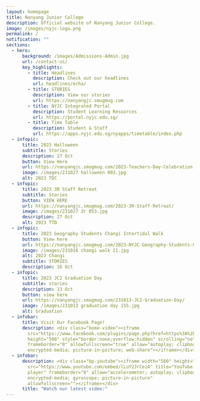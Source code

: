 ```yaml
---
layout: homepage
title: Nanyang Junior College
description: Official website of Nanyang Junior College.
image: /images/nyjc-logo.png
permalink: /
notification: ""
sections:
  - hero:
      background: /images/Admissions-Admin.jpg
      url: /contact-us/
      key_highlights:
        - title: Headlines
          description: Check out our headlines
          url: headlines/echa/
        - title: STORIES
          description: View our stories
          url: https://nanyangjc.smugmug.com
        - title: NYJC Integrated Portal
          description: Student Learning Resources
          url: https://portal.nyjc.edu.sg/
        - title: Time Table
          description: Student & Staff
          url: https://apps.nyjc.edu.sg/nyapps/timetable/index.php
  - infopic:
      title: 2023 Halloween
      subtitle: Stories
      description: 27 Oct
      button: View Here
      url: https://nanyangjc.smugmug.com/2023-Teachers-Day-Celebration
      image: /images/231027 halloween 003.jpg
      alt: 2023 TDC
  - infopic:
      title: 2023 3R Staff Retreat
      subtitle: Stories
      button: VIEW HERE
      url: https://nanyangjc.smugmug.com/2023-3R-Staff-Retreat/
      image: /images/231027 3r 053.jpg
      description: 27 Oct
      alt: 2023 TTD
  - infopic:
      title: 2023 Geography Students Changi Intertidal Walk
      button: View here
      url: https://nanyangjc.smugmug.com/2023-NYJC-Geography-Students-Changi-Intertidal-Walk/
      image: /images/231016 changi walk 21.jpg
      alt: 2023 Changi
      subtitle: STORIES
      description: 16 Oct
  - infopic:
      title: 2023 JC2 Graduation Day
      subtitle: stories
      description: 13 Oct
      button: view here
      url: https://nanyangjc.smugmug.com/231013-JC2-Graduation-Day/
      image: /images/231013 graduation day 155.jpg
      alt: Graduation
  - infobar:
      title: Visit Our Facebook Page!
      description: <div class="home-video"><iframe
        src="https://www.facebook.com/plugins/page.php?href=https%3A%2F%2Fwww.facebook.com%2FNanyangjc%2F&tabs=timeline&width=340&height=500&small_header=false&adapt_container_width=true&hide_cover=false&show_facepile=true&appId"
        height="500" style="border:none;overflow:hidden" scrolling="no"
        frameborder="0" allowfullscreen="true" allow="autoplay; clipboard-write;
        encrypted-media; picture-in-picture; web-share"></iframe></div>
  - infobar:
      description: <div class="bp-youtube"><iframe width="560" height="315"
        src="https://www.youtube.com/embed/lLuY2JrCeiA" title="YouTube video
        player" frameborder="0" allow="accelerometer; autoplay; clipboard-write;
        encrypted-media; gyroscope; picture-in-picture"
        allowfullscreen=""></iframe></div>
      title: "Watch our latest video:"
---
```

